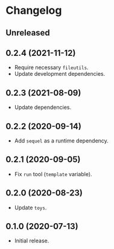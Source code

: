 # Changelog

## Unreleased

## 0.2.4 (2021-11-12)

*   Require necessary `fileutils`.
*   Update development dependencies.

## 0.2.3 (2021-08-09)

* Update dependencies.

## 0.2.2 (2020-09-14)

*   Add `sequel` as a runtime dependency.

## 0.2.1 (2020-09-05)

*   Fix `run` tool (`template` variable).

## 0.2.0 (2020-08-23)

*   Update `toys`.

## 0.1.0 (2020-07-13)

*   Initial release.
